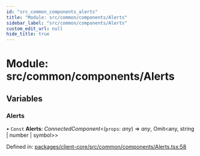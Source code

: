 ```yaml
---
id: "src_common_components_alerts"
title: "Module: src/common/components/Alerts"
sidebar_label: "src/common/components/Alerts"
custom_edit_url: null
hide_title: true
---
```


# Module: src/common/components/Alerts

## Variables

### Alerts

• `Const` **Alerts**: *ConnectedComponent*<(`props`: *any*) => *any*, Omit<any, string \| number \| symbol\>\>

Defined in: [packages/client-core/src/common/components/Alerts.tsx:58](https://github.com/xr3ngine/xr3ngine/blob/65dfcf39a/packages/client-core/src/common/components/Alerts.tsx#L58)
